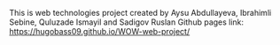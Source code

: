 This is web technologies project created by Aysu Abdullayeva, Ibrahimli Sebine, Quluzade Ismayil and Sadigov Ruslan
Github pages link: https://hugobass09.github.io/WOW-web-project/

